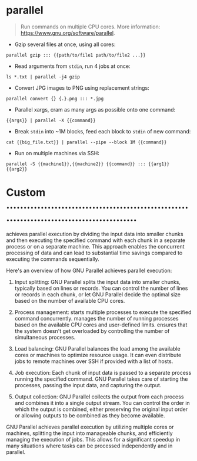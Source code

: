 # parallel

> Run commands on multiple CPU cores.
> More information: <https://www.gnu.org/software/parallel>.

- Gzip several files at once, using all cores:

`parallel gzip ::: {{path/to/file1 path/to/file2 ...}}`

- Read arguments from `stdin`, run 4 jobs at once:

`ls *.txt | parallel -j4 gzip`

- Convert JPG images to PNG using replacement strings:

`parallel convert {} {.}.png ::: *.jpg`

- Parallel xargs, cram as many args as possible onto one command:

`{{args}} | parallel -X {{command}}`

- Break `stdin` into ~1M blocks, feed each block to `stdin` of new command:

`cat {{big_file.txt}} | parallel --pipe --block 1M {{command}}`

- Run on multiple machines via SSH:

`parallel -S {{machine1}},{{machine2}} {{command}} ::: {{arg1}} {{arg2}}`


# Custom ...........................................................................................
achieves parallel execution by dividing the input data into smaller chunks and then executing the specified command with each chunk in a separate process or on a separate machine.
This approach enables the concurrent processing of data and can lead to substantial time savings compared to executing the commands sequentially.

Here's an overview of how GNU Parallel achieves parallel execution:

1. Input splitting:
GNU Parallel splits the input data into smaller chunks, typically based on lines or records.
You can control the number of lines or records in each chunk, or let GNU Parallel decide the optimal size based on the number of available CPU cores.

2. Process management:
starts multiple processes to execute the specified command concurrently.
manages the number of running processes based on the available CPU cores and user-defined limits.
ensures that the system doesn't get overloaded by controlling the number of simultaneous processes.

3. Load balancing:
GNU Parallel balances the load among the available cores or machines to optimize resource usage.
It can even distribute jobs to remote machines over SSH if provided with a list of hosts.

4. Job execution:
Each chunk of input data is passed to a separate process running the specified command.
GNU Parallel takes care of starting the processes, passing the input data, and capturing the output.

5. Output collection: GNU Parallel collects the output from each process and combines it into a single output stream.
You can control the order in which the output is combined, either preserving the original input order or allowing outputs to be combined as they become available.

GNU Parallel achieves parallel execution by utilizing multiple cores or machines, splitting the input into manageable chunks, and efficiently managing the execution of jobs. This allows for a significant speedup in many situations where tasks can be processed independently and in parallel.
